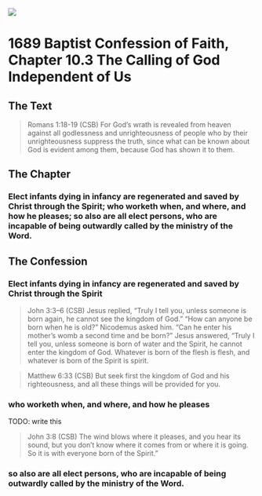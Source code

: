 <img class="intro-right" src="/images/art-1689.png">

# 1689 Baptist Confession of Faith, Chapter 10.3 The Calling of God Independent of Us

## The Text

>Romans 1:18-19 (CSB) For God’s wrath is revealed from heaven against all godlessness and unrighteousness of people who by their unrighteousness suppress the truth, since what can be known about God is evident among them, because God has shown it to them.

## The Chapter

### Elect infants dying in infancy are regenerated and saved by Christ through the Spirit; who worketh when, and where, and how he pleases; so also are all elect persons, who are incapable of being outwardly called by the ministry of the Word.

## The Confession

### Elect infants dying in infancy are regenerated and saved by Christ through the Spirit

>John 3:3–6 (CSB) Jesus replied, “Truly I tell you, unless someone is born again, he cannot see the kingdom of God.” “How can anyone be born when he is old?” Nicodemus asked him. “Can he enter his mother’s womb a second time and be born?” Jesus answered, “Truly I tell you, unless someone is born of water and the Spirit, he cannot enter the kingdom of God. Whatever is born of the flesh is flesh, and whatever is born of the Spirit is spirit.

>Matthew 6:33 (CSB) But seek first the kingdom of God and his righteousness, and all these things will be provided for you.

### who worketh when, and where, and how he pleases

TODO: write this

>John 3:8 (CSB) The wind blows where it pleases, and you hear its sound, but you don’t know where it comes from or where it is going. So it is with everyone born of the Spirit.”

### so also are all elect persons, who are incapable of being outwardly called by the ministry of the Word.
